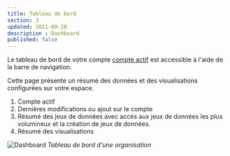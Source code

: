 ```yaml
---
title: Tableau de bord
section: 3
updated: 2021-09-20
description : Dashboard
published: false
---
```


Le tableau de bord de votre compte [compte actif](./user-guide/organisation) est accessible à l'aide de la barre de navigation.

Cette page présente un résumé des données et des visualisations configurées sur votre espace.

1. Compte actif
2. Dernières modifications ou ajout sur le compte
3. Résumé des jeux de données avec accès aux jeux de données les plus volumineux et la création de jeux de données.
4. Résumé des visualisations


![Dashboard](./images/user-guide/dashboard.jpg)
*Tableau de bord d'une organisation*
